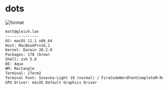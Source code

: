 
# dots

![format](https://github.com/Matt-Gleich/dots/workflows/format/badge.svg)

```txt
matt@gleich.lan 
--------------- 
OS: macOS 11.1 x86_64 
Host: MacBookPro16,1 
Kernel: Darwin 20.2.0 
Packages: 178 (brew) 
Shell: zsh 5.8 
DE: Aqua 
WM: Rectangle 
Terminal: iTerm2 
Terminal Font: Iosevka-Light 19 (normal) / FiraCodeNerdFontCompleteM-Regular 21 (non-ascii) 
GPU Driver: macOS Default Graphics Driver 
```
